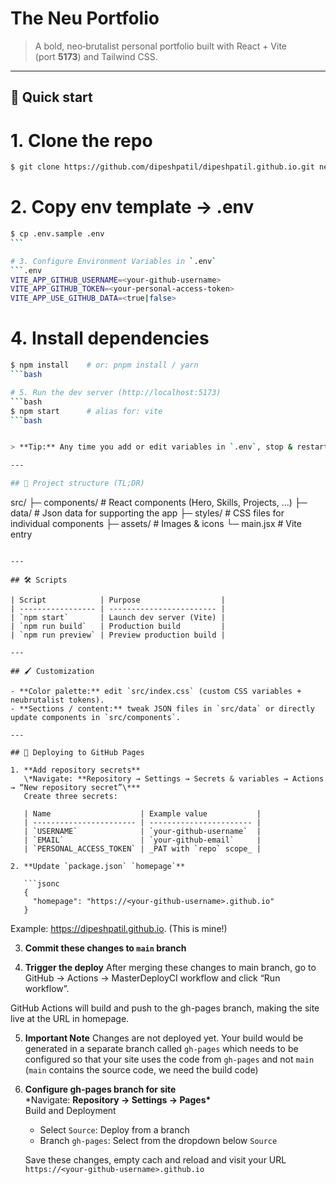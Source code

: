 # The Neu Portfolio

> A bold, neo‑brutalist personal portfolio built with React + Vite (port **5173**) and Tailwind CSS.

---

## 🚀 Quick start

# 1. Clone the repo

```bash
$ git clone https://github.com/dipeshpatil/dipeshpatil.github.io.git neu‑portfolio && cd neu‑portfolio
```

# 2. Copy env template → .env

````bash
$ cp .env.sample .env
```

# 3. Configure Environment Variables in `.env`
```.env
VITE_APP_GITHUB_USERNAME=<your-github-username>
VITE_APP_GITHUB_TOKEN=<your-personal-access-token>
VITE_APP_USE_GITHUB_DATA=<true|false>
````

# 4. Install dependencies

````bash
$ npm install    # or: pnpm install / yarn
```bash

# 5. Run the dev server (http://localhost:5173)
```bash
$ npm start      # alias for: vite
```bash


> **Tip:** Any time you add or edit variables in `.env`, stop & restart the dev server so Vite picks them up.

---

## 📂 Project structure (TL;DR)

````

src/
├─ components/ # React components (Hero, Skills, Projects, …)
├─ data/ # Json data for supporting the app
├─ styles/ # CSS files for individual components
├─ assets/ # Images & icons
└─ main.jsx # Vite entry

````

---

## 🛠 Scripts

| Script            | Purpose                  |
| ----------------- | ------------------------ |
| `npm start`       | Launch dev server (Vite) |
| `npm run build`   | Production build         |
| `npm run preview` | Preview production build |

---

## 🖌 Customization

- **Color palette:** edit `src/index.css` (custom CSS variables + neubrutalist tokens).
- **Sections / content:** tweak JSON files in `src/data` or directly update components in `src/components`.

---

## 🚢 Deploying to GitHub Pages

1. **Add repository secrets**
   \*Navigate: **Repository → Settings → Secrets & variables → Actions → “New repository secret”\***
   Create three secrets:

   | Name                    | Example value           |
   | ----------------------- | ----------------------- |
   | `USERNAME`              | `your‑github‑username`  |
   | `EMAIL`                 | `your‑github‑email`     |
   | `PERSONAL_ACCESS_TOKEN` | _PAT with `repo` scope_ |

2. **Update `package.json` `homepage`**

   ```jsonc
   {
     "homepage": "https://<your‑github‑username>.github.io"
   }
````

Example: https://dipeshpatil.github.io. (This is mine!)

3. **Commit these changes to `main` branch**

4. **Trigger the deploy**
   After merging these changes to main branch, go to GitHub → Actions → MasterDeployCI workflow and click “Run workflow”.

GitHub Actions will build and push to the gh-pages branch, making the site live at the URL in homepage.

5. **Important Note**
   Changes are not deployed yet. Your build would be generated in a separate branch called `gh-pages` which needs to be configured so that your site uses the code from `gh-pages` and not `main` (`main` contains the source code, we need the build code)

6. **Configure gh-pages branch for site**  
   \*Navigate: **Repository → Settings → Pages\***  
    Build and Deployment

   - Select `Source`: Deploy from a branch
   - Branch `gh-pages`: Select from the dropdown below `Source`

   Save these changes, empty cach and reload and visit your URL `https://<your‑github‑username>.github.io`
